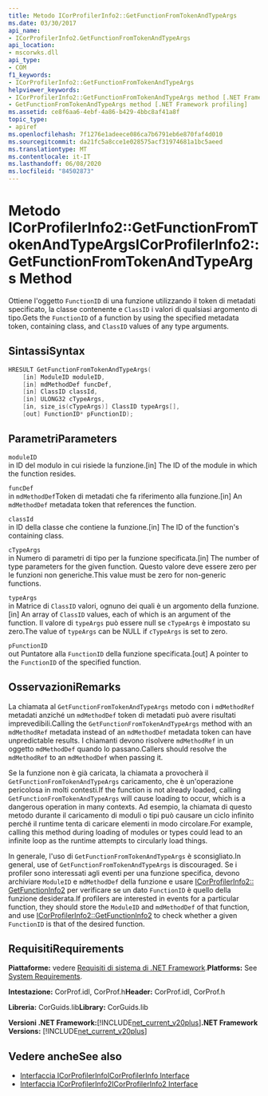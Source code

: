 ```yaml
---
title: Metodo ICorProfilerInfo2::GetFunctionFromTokenAndTypeArgs
ms.date: 03/30/2017
api_name:
- ICorProfilerInfo2.GetFunctionFromTokenAndTypeArgs
api_location:
- mscorwks.dll
api_type:
- COM
f1_keywords:
- ICorProfilerInfo2::GetFunctionFromTokenAndTypeArgs
helpviewer_keywords:
- ICorProfilerInfo2::GetFunctionFromTokenAndTypeArgs method [.NET Framework profiling]
- GetFunctionFromTokenAndTypeArgs method [.NET Framework profiling]
ms.assetid: ce8f6aa6-4ebf-4a86-b429-4bbc8af41a8f
topic_type:
- apiref
ms.openlocfilehash: 7f1276e1adeece086ca7b6791eb6e870faf4d010
ms.sourcegitcommit: da21fc5a8cce1e028575acf31974681a1bc5aeed
ms.translationtype: MT
ms.contentlocale: it-IT
ms.lasthandoff: 06/08/2020
ms.locfileid: "84502873"
---
```

# <a name="icorprofilerinfo2getfunctionfromtokenandtypeargs-method"></a><span data-ttu-id="c5a2f-102">Metodo ICorProfilerInfo2::GetFunctionFromTokenAndTypeArgs</span><span class="sxs-lookup"><span data-stu-id="c5a2f-102">ICorProfilerInfo2::GetFunctionFromTokenAndTypeArgs Method</span></span>
<span data-ttu-id="c5a2f-103">Ottiene l'oggetto `FunctionID` di una funzione utilizzando il token di metadati specificato, la classe contenente e `ClassID` i valori di qualsiasi argomento di tipo.</span><span class="sxs-lookup"><span data-stu-id="c5a2f-103">Gets the `FunctionID` of a function by using the specified metadata token, containing class, and `ClassID` values of any type arguments.</span></span>  
  
## <a name="syntax"></a><span data-ttu-id="c5a2f-104">Sintassi</span><span class="sxs-lookup"><span data-stu-id="c5a2f-104">Syntax</span></span>  
  
```cpp  
HRESULT GetFunctionFromTokenAndTypeArgs(  
    [in] ModuleID moduleID,  
    [in] mdMethodDef funcDef,  
    [in] ClassID classId,  
    [in] ULONG32 cTypeArgs,  
    [in, size_is(cTypeArgs)] ClassID typeArgs[],  
    [out] FunctionID* pFunctionID);  
```  
  
## <a name="parameters"></a><span data-ttu-id="c5a2f-105">Parametri</span><span class="sxs-lookup"><span data-stu-id="c5a2f-105">Parameters</span></span>  
 `moduleID`  
 <span data-ttu-id="c5a2f-106">in ID del modulo in cui risiede la funzione.</span><span class="sxs-lookup"><span data-stu-id="c5a2f-106">[in] The ID of the module in which the function resides.</span></span>  
  
 `funcDef`  
 <span data-ttu-id="c5a2f-107">in `mdMethodDef`Token di metadati che fa riferimento alla funzione.</span><span class="sxs-lookup"><span data-stu-id="c5a2f-107">[in] An `mdMethodDef` metadata token that references the function.</span></span>  
  
 `classId`  
 <span data-ttu-id="c5a2f-108">in ID della classe che contiene la funzione.</span><span class="sxs-lookup"><span data-stu-id="c5a2f-108">[in] The ID of the function's containing class.</span></span>  
  
 `cTypeArgs`  
 <span data-ttu-id="c5a2f-109">in Numero di parametri di tipo per la funzione specificata.</span><span class="sxs-lookup"><span data-stu-id="c5a2f-109">[in] The number of type parameters for the given function.</span></span> <span data-ttu-id="c5a2f-110">Questo valore deve essere zero per le funzioni non generiche.</span><span class="sxs-lookup"><span data-stu-id="c5a2f-110">This value must be zero for non-generic functions.</span></span>  
  
 `typeArgs`  
 <span data-ttu-id="c5a2f-111">in Matrice di `ClassID` valori, ognuno dei quali è un argomento della funzione.</span><span class="sxs-lookup"><span data-stu-id="c5a2f-111">[in] An array of `ClassID` values, each of which is an argument of the function.</span></span> <span data-ttu-id="c5a2f-112">Il valore di `typeArgs` può essere null se `cTypeArgs` è impostato su zero.</span><span class="sxs-lookup"><span data-stu-id="c5a2f-112">The value of `typeArgs` can be NULL if `cTypeArgs` is set to zero.</span></span>  
  
 `pFunctionID`  
 <span data-ttu-id="c5a2f-113">out Puntatore alla `FunctionID` della funzione specificata.</span><span class="sxs-lookup"><span data-stu-id="c5a2f-113">[out] A pointer to the `FunctionID` of the specified function.</span></span>  
  
## <a name="remarks"></a><span data-ttu-id="c5a2f-114">Osservazioni</span><span class="sxs-lookup"><span data-stu-id="c5a2f-114">Remarks</span></span>  
 <span data-ttu-id="c5a2f-115">La chiamata al `GetFunctionFromTokenAndTypeArgs` metodo con i `mdMethodRef` metadati anziché un `mdMethodDef` token di metadati può avere risultati imprevedibili.</span><span class="sxs-lookup"><span data-stu-id="c5a2f-115">Calling the `GetFunctionFromTokenAndTypeArgs` method with an `mdMethodRef` metadata instead of an `mdMethodDef` metadata token can have unpredictable results.</span></span> <span data-ttu-id="c5a2f-116">I chiamanti devono risolvere `mdMethodRef` in un oggetto `mdMethodDef` quando lo passano.</span><span class="sxs-lookup"><span data-stu-id="c5a2f-116">Callers should resolve the `mdMethodRef` to an `mdMethodDef` when passing it.</span></span>  
  
 <span data-ttu-id="c5a2f-117">Se la funzione non è già caricata, la chiamata a provocherà il `GetFunctionFromTokenAndTypeArgs` caricamento, che è un'operazione pericolosa in molti contesti.</span><span class="sxs-lookup"><span data-stu-id="c5a2f-117">If the function is not already loaded, calling `GetFunctionFromTokenAndTypeArgs` will cause loading to occur, which is a dangerous operation in many contexts.</span></span> <span data-ttu-id="c5a2f-118">Ad esempio, la chiamata di questo metodo durante il caricamento di moduli o tipi può causare un ciclo infinito perché il runtime tenta di caricare elementi in modo circolare.</span><span class="sxs-lookup"><span data-stu-id="c5a2f-118">For example, calling this method during loading of modules or types could lead to an infinite loop as the runtime attempts to circularly load things.</span></span>  
  
 <span data-ttu-id="c5a2f-119">In generale, l'uso di `GetFunctionFromTokenAndTypeArgs` è sconsigliato.</span><span class="sxs-lookup"><span data-stu-id="c5a2f-119">In general, use of `GetFunctionFromTokenAndTypeArgs` is discouraged.</span></span> <span data-ttu-id="c5a2f-120">Se i profiler sono interessati agli eventi per una funzione specifica, devono archiviare `ModuleID` e `mdMethodDef` della funzione e usare [ICorProfilerInfo2:: GetFunctionInfo2](icorprofilerinfo2-getfunctioninfo2-method.md) per verificare se un dato `FunctionID` è quello della funzione desiderata.</span><span class="sxs-lookup"><span data-stu-id="c5a2f-120">If profilers are interested in events for a particular function, they should store the `ModuleID` and `mdMethodDef` of that function, and use [ICorProfilerInfo2::GetFunctionInfo2](icorprofilerinfo2-getfunctioninfo2-method.md) to check whether a given `FunctionID` is that of the desired function.</span></span>  
  
## <a name="requirements"></a><span data-ttu-id="c5a2f-121">Requisiti</span><span class="sxs-lookup"><span data-stu-id="c5a2f-121">Requirements</span></span>  
 <span data-ttu-id="c5a2f-122">**Piattaforme:** vedere [Requisiti di sistema di .NET Framework](../../get-started/system-requirements.md).</span><span class="sxs-lookup"><span data-stu-id="c5a2f-122">**Platforms:** See [System Requirements](../../get-started/system-requirements.md).</span></span>  
  
 <span data-ttu-id="c5a2f-123">**Intestazione:** CorProf.idl, CorProf.h</span><span class="sxs-lookup"><span data-stu-id="c5a2f-123">**Header:** CorProf.idl, CorProf.h</span></span>  
  
 <span data-ttu-id="c5a2f-124">**Libreria:** CorGuids.lib</span><span class="sxs-lookup"><span data-stu-id="c5a2f-124">**Library:** CorGuids.lib</span></span>  
  
 <span data-ttu-id="c5a2f-125">**Versioni .NET Framework:**[!INCLUDE[net_current_v20plus](../../../../includes/net-current-v20plus-md.md)]</span><span class="sxs-lookup"><span data-stu-id="c5a2f-125">**.NET Framework Versions:** [!INCLUDE[net_current_v20plus](../../../../includes/net-current-v20plus-md.md)]</span></span>  
  
## <a name="see-also"></a><span data-ttu-id="c5a2f-126">Vedere anche</span><span class="sxs-lookup"><span data-stu-id="c5a2f-126">See also</span></span>

- [<span data-ttu-id="c5a2f-127">Interfaccia ICorProfilerInfo</span><span class="sxs-lookup"><span data-stu-id="c5a2f-127">ICorProfilerInfo Interface</span></span>](icorprofilerinfo-interface.md)
- [<span data-ttu-id="c5a2f-128">Interfaccia ICorProfilerInfo2</span><span class="sxs-lookup"><span data-stu-id="c5a2f-128">ICorProfilerInfo2 Interface</span></span>](icorprofilerinfo2-interface.md)

